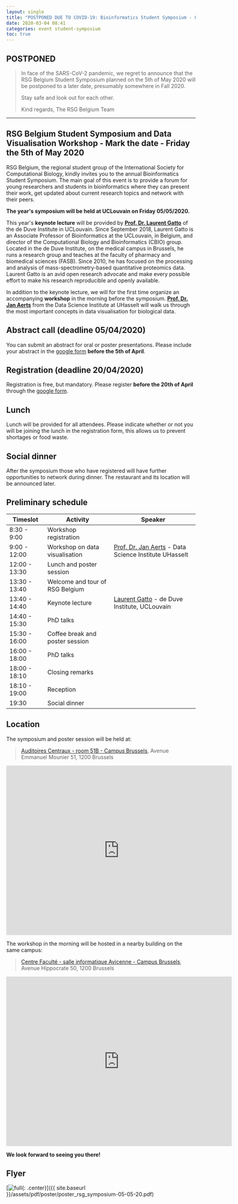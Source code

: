 ```yaml
---
layout: single
title: "POSTPONED DUE TO COVID-19: Bioinformatics Student Symposium - 05/05/2020 - UCLouvain"
date: 2020-03-04 08:41
categories: event student-symposium
toc: true
---
```


## POSTPONED

> In face of the SARS-CoV-2 pandemic, we regret to announce that the RSG Belgium Student Symposium planned on the 5th of May 2020 will be postponed to a later date, presumably somewhere in Fall 2020.
>
> Stay safe and look out for each other.
>
> Kind regards,
> The RSG Belgium Team

---

## RSG Belgium Student Symposium and Data Visualisation Workshop -  Mark the date - Friday the 5th of May 2020

RSG Belgium, the regional student group of the International Society for Computational Biology, kindly invites you to the annual Bioinformatics Student Symposium. The main goal of this event is to provide a forum for young researchers and students in bioinformatics where they can present their work, get updated about current research topics and network with their peers.

**The year's symposium will be held at UCLouvain on Friday 05/05/2020.**

This year's **keynote lecture** will be provided by **[Prof. Dr. Laurent Gatto](https://www.deduveinstitute.be/fr/research/computational-biology/laurent-gatto)** of the de Duve Institute in UCLouvain. Since September 2018, Laurent Gatto is an Associate Professor of Bioinformatics at the UCLouvain, in Belgium, and director of the Computational Biology and Bioinformatics (CBIO) group. Located in the de Duve Institute, on the medical campus in Brussels, he runs a research group and teaches at the faculty of pharmacy and biomedical sciences (FASB). Since 2010, he has focused on the processing and analysis of mass-spectrometry-based quantitative proteomics data. Laurent Gatto is an avid open research advocate and make every possible effort to make his research reproducible and openly available.

In addition to the keynote lecture, we will for the first time organize an accompanying **workshop** in the morning before the symposium. **[Prof. Dr. Jan Aerts](https://www.uhasselt.be/dsi)** from the Data Science Institute at UHasselt will walk us through the most important concepts in data visualisation for biological data.

## Abstract call (deadline 05/04/2020)

You can submit an abstract for oral or poster presentations. Please include your abstract in the [google form][form] **before the 5th of April**.

## Registration (deadline 20/04/2020)

Registration is free, but mandatory. Please register **before the 20th of April** through the [google form][form].

## Lunch

Lunch will be provided for all attendees. Please indicate whether or not you will be joining the lunch in the registration form, this allows us to prevent shortages or food waste.

## Social dinner

After the symposium those who have registered will have further opportunities to network during dinner. The restaurant and its location will be announced later.

## Preliminary schedule

|Timeslot|Activity|Speaker|
|-|-|-|
| 8:30 - 9:00 | Workshop registration                             | |
| 9:00 - 12:00 | Workshop on data visualisation | [Prof. Dr. Jan Aerts](https://www.uhasselt.be/dsi) - Data Science Institute UHasselt |
| 12:00 - 13:30 | Lunch and poster session |
| 13:30 - 13:40 | Welcome and tour of RSG Belgium | |
| 13:40 - 14:40 | Keynote lecture | [Laurent Gatto](https://www.deduveinstitute.be/fr/research/computational-biology/laurent-gatto) - de Duve Institute, UCLouvain |
| 14:40 - 15:30 | PhD talks |  |
| 15:30 - 16:00 | Coffee break and poster session | |
| 16:00 - 18:00 | PhD talks | |
| 18:00 - 18:10 | Closing remarks | |
| 18:10 - 19:00 | Reception | |
| 19:30 | Social dinner |

## Location

The symposium and poster session will be held at:

> [Auditoires Centraux - room 51B - Campus Brussels](https://uclouvain.be/fr/administrations/adpi/auditoires-ucl-bruxelles-woluwe.html), Avenue Emmanuel Mounier 51, 1200 Brussels

<iframe src="https://www.google.com/maps/embed?pb=!1m18!1m12!1m3!1d2180.2205312323567!2d4.452349644100313!3d50.85109739515126!2m3!1f0!2f0!3f0!3m2!1i1024!2i768!4f13.1!3m3!1m2!1s0x47c3dc86938df19f%3A0xec4904c8ce037149!2sAvenue%20E.%20Mounier%2051%2C%201200%20Woluwe-Saint-Lambert!5e0!3m2!1sen!2sbe!4v1582442365048!5m2!1sen!2sbe" width="600" height="450" frameborder="0" style="border:0;" allowfullscreen=""></iframe>

The workshop in the morning will be hosted in a nearby building on the same campus:

> [Centre Faculté - salle informatique Avicenne - Campus Brussels](https://uclouvain.be/fr/decouvrir/salles-informatiques-woluwe-sss.html), Avenue Hippocrate 50, 1200 Brussels

<iframe src="https://www.google.com/maps/embed?pb=!1m18!1m12!1m3!1d2518.8904552248537!2d4.452431916091586!3d50.8517127795328!2m3!1f0!2f0!3f0!3m2!1i1024!2i768!4f13.1!3m3!1m2!1s0x47c3dc868b2601d5%3A0x7d393851f1a68e40!2sAvenue%20Hippocrate%2050%2C%201200%20Woluwe-Saint-Lambert!5e0!3m2!1sen!2sbe!4v1582442328397!5m2!1sen!2sbe" width="600" height="450" frameborder="0" style="border:0;" allowfullscreen=""></iframe>

**We look forward to seeing you there!**

## Flyer

[![full](/assets/img/poster/poster_rsg_symposium-05-05-20.png){: .center}]({{ site.baseurl }}/assets/pdf/poster/poster_rsg_symposium-05-05-20.pdf)

[form]: https://forms.gle/DqiqF9WSsGCXW2jh6
